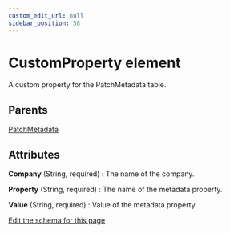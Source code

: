 ```yaml
---
custom_edit_url: null
sidebar_position: 58
---
```

# CustomProperty element
A custom property for the PatchMetadata table.

## Parents
[PatchMetadata](patchmetadata.md)

## Attributes
**Company** (String, required)
  : The name of the company.

**Property** (String, required)
  : The name of the metadata property.

**Value** (String, required)
  : Value of the metadata property.


[Edit the schema for this page](https://github.com/wixtoolset/web/blob/master/src/xsd4/wix.xsd)